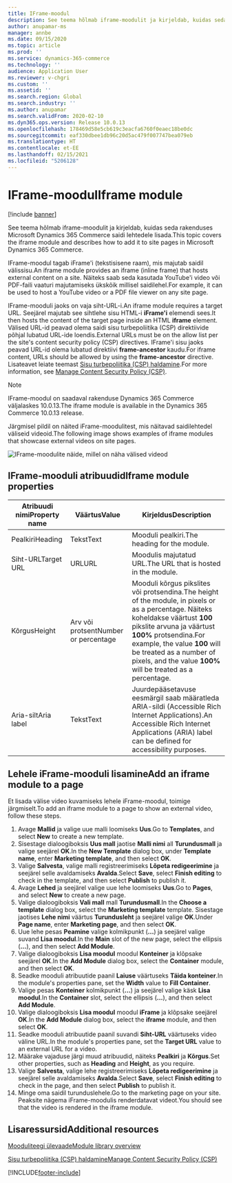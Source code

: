 ```yaml
---
title: IFrame-moodul
description: See teema hõlmab iframe-moodulit ja kirjeldab, kuidas seda rakenduses Microsoft Dynamics 365 Commerce saidi lehtedele lisada.
author: anupamar-ms
manager: annbe
ms.date: 09/15/2020
ms.topic: article
ms.prod: ''
ms.service: dynamics-365-commerce
ms.technology: ''
audience: Application User
ms.reviewer: v-chgri
ms.custom: ''
ms.assetid: ''
ms.search.region: Global
ms.search.industry: ''
ms.author: anupamar
ms.search.validFrom: 2020-02-10
ms.dyn365.ops.version: Release 10.0.13
ms.openlocfilehash: 178469d58e5cb619c3eacfa6760f0eaec18be0dc
ms.sourcegitcommit: eaf330dbee1db96c20d5ac479f007747bea079eb
ms.translationtype: HT
ms.contentlocale: et-EE
ms.lasthandoff: 02/15/2021
ms.locfileid: "5206128"
---
```

# <a name="iframe-module"></a><span data-ttu-id="b4646-103">IFrame-moodul</span><span class="sxs-lookup"><span data-stu-id="b4646-103">Iframe module</span></span>

[!include [banner](includes/banner.md)]

<span data-ttu-id="b4646-104">See teema hõlmab iframe-moodulit ja kirjeldab, kuidas seda rakenduses Microsoft Dynamics 365 Commerce saidi lehtedele lisada.</span><span class="sxs-lookup"><span data-stu-id="b4646-104">This topic covers the iframe module and describes how to add it to site pages in Microsoft Dynamics 365 Commerce.</span></span>

<span data-ttu-id="b4646-105">IFrame-moodul tagab iFrame'i (tekstisisene raam), mis majutab saidil välissisu.</span><span class="sxs-lookup"><span data-stu-id="b4646-105">An iframe module provides an iframe (inline frame) that hosts external content on a site.</span></span> <span data-ttu-id="b4646-106">Näiteks saab seda kasutada YouTube'i video või PDF-faili vaaturi majutamiseks ükskõik millisel saidilehel.</span><span class="sxs-lookup"><span data-stu-id="b4646-106">For example, it can be used to host a YouTube video or a PDF file viewer on any site page.</span></span> 

<span data-ttu-id="b4646-107">IFrame-mooduli jaoks on vaja siht-URL-i.</span><span class="sxs-lookup"><span data-stu-id="b4646-107">An iframe module requires a target URL.</span></span> <span data-ttu-id="b4646-108">Seejärel majutab see sihtlehe sisu HTML-i **iFrame'i** elemendi sees.</span><span class="sxs-lookup"><span data-stu-id="b4646-108">It then hosts the content of the target page inside an HTML **iframe** element.</span></span> <span data-ttu-id="b4646-109">Välised URL-id peavad olema saidi sisu turbepoliitika (CSP) direktiivide põhjal lubatud URL-ide loendis.</span><span class="sxs-lookup"><span data-stu-id="b4646-109">External URLs must be on the allow list per the site's content security policy (CSP) directives.</span></span> <span data-ttu-id="b4646-110">IFrame'i sisu jaoks peavad URL-id olema lubatud direktiivi **frame-ancestor** kaudu.</span><span class="sxs-lookup"><span data-stu-id="b4646-110">For iframe content, URLs should be allowed by using the **frame-ancestor** directive.</span></span> <span data-ttu-id="b4646-111">Lisateavet leiate teemast [Sisu turbepoliitika (CSP) haldamine](manage-csp.md).</span><span class="sxs-lookup"><span data-stu-id="b4646-111">For more information, see [Manage Content Security Policy (CSP)](manage-csp.md).</span></span>

> [!NOTE]
> <span data-ttu-id="b4646-112">IFrame-moodul on saadaval rakenduse Dynamics 365 Commerce väljalaskes 10.0.13.</span><span class="sxs-lookup"><span data-stu-id="b4646-112">The iframe module is available in the Dynamics 365 Commerce 10.0.13 release.</span></span>

<span data-ttu-id="b4646-113">Järgmisel pildil on näited iFrame-moodulitest, mis näitavad saidilehtedel väliseid videoid.</span><span class="sxs-lookup"><span data-stu-id="b4646-113">The following image shows examples of iframe modules that showcase external videos on site pages.</span></span>

![IFrame-moodulite näide, millel on näha välised videod](./media/ecommerce-iframe.PNG)

## <a name="iframe-module-properties"></a><span data-ttu-id="b4646-115">IFrame-mooduli atribuudid</span><span class="sxs-lookup"><span data-stu-id="b4646-115">Iframe module properties</span></span>

| <span data-ttu-id="b4646-116">Atribuudi nimi</span><span class="sxs-lookup"><span data-stu-id="b4646-116">Property name</span></span>             | <span data-ttu-id="b4646-117">Väärtus</span><span class="sxs-lookup"><span data-stu-id="b4646-117">Value</span></span>                 | <span data-ttu-id="b4646-118">Kirjeldus</span><span class="sxs-lookup"><span data-stu-id="b4646-118">Description</span></span> |
|---------------------------|-----------------------|-------------|
| <span data-ttu-id="b4646-119">Pealkiri</span><span class="sxs-lookup"><span data-stu-id="b4646-119">Heading</span></span> | <span data-ttu-id="b4646-120">Tekst</span><span class="sxs-lookup"><span data-stu-id="b4646-120">Text</span></span> | <span data-ttu-id="b4646-121">Mooduli pealkiri.</span><span class="sxs-lookup"><span data-stu-id="b4646-121">The heading for the module.</span></span> |
| <span data-ttu-id="b4646-122">Siht-URL</span><span class="sxs-lookup"><span data-stu-id="b4646-122">Target URL</span></span> | <span data-ttu-id="b4646-123">URL</span><span class="sxs-lookup"><span data-stu-id="b4646-123">URL</span></span> | <span data-ttu-id="b4646-124">Moodulis majutatud URL.</span><span class="sxs-lookup"><span data-stu-id="b4646-124">The URL that is hosted in the module.</span></span> |
| <span data-ttu-id="b4646-125">Kõrgus</span><span class="sxs-lookup"><span data-stu-id="b4646-125">Height</span></span> | <span data-ttu-id="b4646-126">Arv või protsent</span><span class="sxs-lookup"><span data-stu-id="b4646-126">Number or percentage</span></span> | <span data-ttu-id="b4646-127">Mooduli kõrgus pikslites või protsendina.</span><span class="sxs-lookup"><span data-stu-id="b4646-127">The height of the module, in pixels or as a percentage.</span></span> <span data-ttu-id="b4646-128">Näiteks koheldakse väärtust **100** pikslite arvuna ja väärtust **100%** protsendina.</span><span class="sxs-lookup"><span data-stu-id="b4646-128">For example, the value **100** will be treated as a number of pixels, and the value **100%** will be treated as a percentage.</span></span> |
| <span data-ttu-id="b4646-129">Aria-silt</span><span class="sxs-lookup"><span data-stu-id="b4646-129">Aria label</span></span> | <span data-ttu-id="b4646-130">Tekst</span><span class="sxs-lookup"><span data-stu-id="b4646-130">Text</span></span> | <span data-ttu-id="b4646-131">Juurdepääsetavuse eesmärgil saab määratleda ARIA-sildi (Accessible Rich Internet Applications).</span><span class="sxs-lookup"><span data-stu-id="b4646-131">An Accessible Rich Internet Applications (ARIA) label can be defined for accessibility purposes.</span></span> |

## <a name="add-an-iframe-module-to-a-page"></a><span data-ttu-id="b4646-132">Lehele iFrame-mooduli lisamine</span><span class="sxs-lookup"><span data-stu-id="b4646-132">Add an iframe module to a page</span></span>

<span data-ttu-id="b4646-133">Et lisada välise video kuvamiseks lehele iFrame-moodul, toimige järgmiselt.</span><span class="sxs-lookup"><span data-stu-id="b4646-133">To add an iframe module to a page to show an external video, follow these steps.</span></span>

1. <span data-ttu-id="b4646-134">Avage **Mallid** ja valige uue malli loomiseks **Uus**.</span><span class="sxs-lookup"><span data-stu-id="b4646-134">Go to **Templates**, and select **New** to create a new template.</span></span>
1. <span data-ttu-id="b4646-135">Sisestage dialoogiboksis **Uus mall** jaotise **Malli nimi** all **Turundusmall** ja valige seejärel **OK**.</span><span class="sxs-lookup"><span data-stu-id="b4646-135">In the **New Template** dialog box, under **Template name**, enter **Marketing template**, and then select **OK**.</span></span>
1. <span data-ttu-id="b4646-136">Valige **Salvesta**, valige malli registreerimiseks **Lõpeta redigeerimine** ja seejärel selle avaldamiseks **Avalda**.</span><span class="sxs-lookup"><span data-stu-id="b4646-136">Select **Save**, select **Finish editing** to check in the template, and then select **Publish** to publish it.</span></span>
1. <span data-ttu-id="b4646-137">Avage **Lehed** ja seejärel valige uue lehe loomiseks **Uus**.</span><span class="sxs-lookup"><span data-stu-id="b4646-137">Go to **Pages**, and select **New** to create a new page.</span></span>
1. <span data-ttu-id="b4646-138">Valige dialoogiboksis **Vali mall** mall **Turundusmall**.</span><span class="sxs-lookup"><span data-stu-id="b4646-138">In the **Choose a template** dialog box, select the **Marketing template** template.</span></span> <span data-ttu-id="b4646-139">Sisestage jaotises **Lehe nimi** väärtus **Turundusleht** ja seejärel valige **OK**.</span><span class="sxs-lookup"><span data-stu-id="b4646-139">Under **Page name**, enter **Marketing page**, and then select **OK**.</span></span>
1. <span data-ttu-id="b4646-140">Uue lehe pesas **Peamine** valige kolmikpunkt (**...**) ja seejärel valige suvand **Lisa moodul**.</span><span class="sxs-lookup"><span data-stu-id="b4646-140">In the **Main** slot of the new page, select the ellipsis (**...**), and then select **Add Module**.</span></span>
1. <span data-ttu-id="b4646-141">Valige dialoogiboksis **Lisa moodul** moodul **Konteiner** ja klõpsake seejärel **OK**.</span><span class="sxs-lookup"><span data-stu-id="b4646-141">In the **Add Module** dialog box, select the **Container** module, and then select **OK**.</span></span>
1. <span data-ttu-id="b4646-142">Seadke mooduli atribuutide paanil **Laiuse** väärtuseks **Täida konteiner**.</span><span class="sxs-lookup"><span data-stu-id="b4646-142">In the module's properties pane, set the **Width** value to **Fill Container**.</span></span>
1. <span data-ttu-id="b4646-143">Valige pesas **Konteiner** kolmikpunkt (**…**) ja seejärel valige käsk **Lisa moodul**.</span><span class="sxs-lookup"><span data-stu-id="b4646-143">In the **Container** slot, select the ellipsis (**...**), and then select **Add Module**.</span></span>
1. <span data-ttu-id="b4646-144">Valige dialoogiboksis **Lisa moodul** moodul **iFrame** ja klõpsake seejärel **OK**.</span><span class="sxs-lookup"><span data-stu-id="b4646-144">In the **Add Module** dialog box, select the **iframe** module, and then select **OK**.</span></span>
1. <span data-ttu-id="b4646-145">Seadke mooduli atribuutide paanil suvandi **Siht-URL** väärtuseks video väline URL.</span><span class="sxs-lookup"><span data-stu-id="b4646-145">In the module's properties pane, set the **Target URL** value to an external URL for a video.</span></span>
1. <span data-ttu-id="b4646-146">Määrake vajaduse järgi muud atribuudid, näiteks **Pealkiri** ja **Kõrgus**.</span><span class="sxs-lookup"><span data-stu-id="b4646-146">Set other properties, such as **Heading** and **Height**, as you require.</span></span>
1. <span data-ttu-id="b4646-147">Valige **Salvesta**, valige lehe registreerimiseks **Lõpeta redigeerimine** ja seejärel selle avaldamiseks **Avalda**.</span><span class="sxs-lookup"><span data-stu-id="b4646-147">Select **Save**, select **Finish editing** to check in the page, and then select **Publish** to publish it.</span></span>
1. <span data-ttu-id="b4646-148">Minge oma saidil turunduslehele.</span><span class="sxs-lookup"><span data-stu-id="b4646-148">Go to the marketing page on your site.</span></span> <span data-ttu-id="b4646-149">Peaksite nägema iFrame-moodulis renderdatavat videot.</span><span class="sxs-lookup"><span data-stu-id="b4646-149">You should see that the video is rendered in the iframe module.</span></span>
 
## <a name="additional-resources"></a><span data-ttu-id="b4646-150">Lisaressursid</span><span class="sxs-lookup"><span data-stu-id="b4646-150">Additional resources</span></span>

[<span data-ttu-id="b4646-151">Mooduliteegi ülevaade</span><span class="sxs-lookup"><span data-stu-id="b4646-151">Module library overview</span></span>](starter-kit-overview.md)

[<span data-ttu-id="b4646-152">Sisu turbepoliitika (CSP) haldamine</span><span class="sxs-lookup"><span data-stu-id="b4646-152">Manage Content Security Policy (CSP)</span></span>](manage-csp.md)


[!INCLUDE[footer-include](../includes/footer-banner.md)]